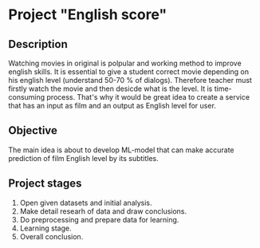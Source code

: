 # Project "English score"

## Description

Watching movies in original is polpular and working method to improve english skills. It is essential to give a student correct movie depending on his english level (understand 50-70 % of dialogs). Therefore teacher must firstly watch the movie and then desicde what is the level. It is time-consuming process. That's why it would be great idea to create a service that has an input as film and an output as English level for user.

## Objective
The main idea is about to develop ML-model that can make accurate prediction of film English level by its subtitles. 

## Project stages
1. Open given datasets and initial analysis.
2. Make detail researh of data and draw conclusions.
3. Do preprocessing and prepare data for learning.
4. Learning stage.
5. Overall conclusion.
